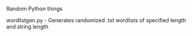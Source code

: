 
Random Python things

wordlistgen.py - Generates randomized .txt wordlists of specified length and string length
